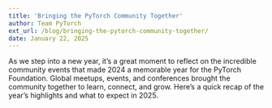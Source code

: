 ```yaml
---
title: 'Bringing the PyTorch Community Together'
author: Team PyTorch
ext_url: /blog/bringing-the-pytorch-community-together/
date: January 22, 2025
---
```


As we step into a new year, it’s a great moment to reflect on the incredible community events that made 2024 a memorable year for the PyTorch Foundation. Global meetups, events, and conferences brought the community together to learn, connect, and grow. Here’s a quick recap of the year’s highlights and what to expect in 2025.
